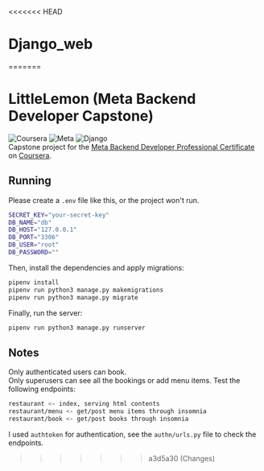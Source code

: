 <<<<<<< HEAD
# Django_web
=======
# LittleLemon (Meta Backend Developer Capstone)
![Coursera](https://img.shields.io/badge/Coursera-0747a6?style=flat&logo=coursera&logoColor=white)
![Meta](https://img.shields.io/badge/Meta-0668E1?style=flat&logo=meta&logoColor=white)
![Django](https://img.shields.io/badge/Django-092e20?style=flat&logo=django&logoColor=white)  
Capstone project for the [Meta Backend Developer Professional Certificate](https://www.coursera.org/professional-certificates/meta-back-end-developer?) on [Coursera](https://www.coursera.org/).  
## Running
Please create a `.env` file like this, or the project won't run.  
```bash
SECRET_KEY="your-secret-key"
DB_NAME="db"
DB_HOST="127.0.0.1"
DB_PORT="3306"
DB_USER="root"
DB_PASSWORD=""
```
Then, install the dependencies and apply migrations:  
```bash
pipenv install
pipenv run python3 manage.py makemigrations
pipenv run python3 manage.py migrate
```
Finally, run the server:
```bash
pipenv run python3 manage.py runserver
```
## Notes
Only authenticated users can book.  
Only superusers can see all the bookings or add menu items.
Test the following endpoints:
```bash
restaurant <- index, serving html contents
restaurant/menu <- get/post menu items through insomnia
restaurant/book <- get/post books through insomnia
```
I used `authtoken` for authentication, see the `authn/urls.py` file to check the endpoints.  
>>>>>>> a3d5a30 (Changes)
